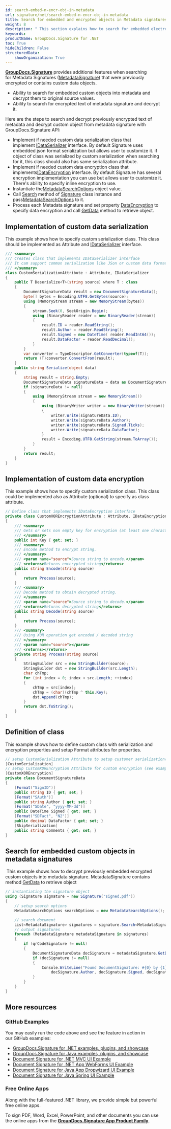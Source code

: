 ```yaml
---
id: search-embed-n-encr-obj-in-metadata
url: signature/net/search-embed-n-encr-obj-in-metadata
title: Search for embedded and encrypted objects in Metadata signatures
weight: 8
description: " This section explains how to search for embedded electronic signatures into the document metadata with GroupDocs.Signature API. Also this topic shows the way to customize data serialization, encryption and class definition with ability to embed it into the metadata electronic signature."
keywords: 
productName: GroupDocs.Signature for .NET 
toc: True
hideChildren: False
structuredData:
    showOrganization: True
---
```

[**GroupDocs.Signature**](https://products.groupdocs.com/signature/net) provides additional features when searching for Metadata Signatures ([MetadataSignature](https://reference.groupdocs.com/signature/net/groupdocs.signature.domain/metadatasignature)) that were previously encrypted or contains custom data objects.

* Ability to search for embedded custom objects into metadata and decrypt them to original source values.
* Ability to search for encrypted text of metadata signature and decrypt it.  

Here are the steps to search and decrypt previously encrypted text of metadata and decrypt custom object from metadata signature with GroupDocs.Signature API:

* Implement if needed custom data serialization class that implement [IDataSerializer](https://reference.groupdocs.com/signature/net/groupdocs.signature.domain.extensions/idataserializer) interface. By default Signature uses embedded json format serialization but allows user to customize it. if object of class was serialized by custom serialization when searching for it, this class should also has same serialization attribute.  
* Implement if needed custom data encryption class that implements[IDataEncryption](https://reference.groupdocs.com/signature/net/groupdocs.signature.domain.extensions/idataencryption) interface. By default Signature has several encryption implementation you can use but allows user to customize it. There's ability to specify inline encryption to use.  
* Instantiate the[MetadataSearchOptions](https://reference.groupdocs.com/signature/net/groupdocs.signature.options/metadatasearchoptions) object value.
* Call [Search](https://reference.groupdocs.com/signature/net/groupdocs.signature/signature/search) method of [Signature](https://reference.groupdocs.com/signature/net/groupdocs.signature/signature) class instance and pass[MetadataSearchOptions](https://reference.groupdocs.com/signature/net/groupdocs.signature.options/metadatasearchoptions) to it.
* Process each Metadata signature and set property [DataEncryption](https://reference.groupdocs.com/signature/net/groupdocs.signature.options/metadatasearchoptions/dataencryption) to specify data encryption and call [GetData](https://reference.groupdocs.com/signature/net/groupdocs.signature.domain/metadatasignature/getdata) method to retrieve object.

## Implementation of custom data serialization

This example shows how to specify custom serialization class. This class should be implemented as Attribute and [IDataSerializer](https://reference.groupdocs.com/signature/net/groupdocs.signature.domain.extensions/idataserializer) interface.

```csharp
/// <summary>
/// Creates class that implements IDataSerializer interface
/// It cam support common serialization like JSon or custom data format
/// </summary>
class CustomSerializationAttribute : Attribute, IDataSerializer
{
    public T Deserialize<T>(string source) where T : class
    {
        DocumentSignatureData result = new DocumentSignatureData();
        byte[] bytes = Encoding.UTF8.GetBytes(source);
        using (MemoryStream stream = new MemoryStream(bytes))
        {
            stream.Seek(0, SeekOrigin.Begin);
            using (BinaryReader reader = new BinaryReader(stream))
            {
                result.ID = reader.ReadString();
                result.Author = reader.ReadString();
                result.Signed = new DateTime( reader.ReadInt64());
                result.DataFactor = reader.ReadDecimal();
            }
        }
        var converter = TypeDescriptor.GetConverter(typeof(T));
        return (T)converter.ConvertFrom(result);
    }
    public string Serialize(object data)
    {
        string result = string.Empty;
        DocumentSignatureData signatureData = data as DocumentSignatureData;
        if (signatureData != null)
        {
            using (MemoryStream stream = new MemoryStream())
            {
                using (BinaryWriter writer = new BinaryWriter(stream))
                {
                    writer.Write(signatureData.ID);
                    writer.Write(signatureData.Author);
                    writer.Write(signatureData.Signed.Ticks);
                    writer.Write(signatureData.DataFactor);
                }
                result = Encoding.UTF8.GetString(stream.ToArray());
            }
        }
        return result;
    }
}
```

## Implementation of custom data encryption

This example shows how to specify custom serialization class. This class could be implemented also as Attribute (optional) to specify as class attribute.

```csharp
// Define class that implements IDataEncryption interface
private class CustomXOREncryptionAttribute : Attribute, IDataEncryption
{
    /// <summary>
    /// Gets or sets non empty key for encryption (at least one character)
    /// </summary>
    public int Key { get; set; }
    /// <summary>
    /// Encode method to encrypt string.
    /// </summary>
    /// <param name="source">Source string to encode.</param>
    /// <returns>Returns enccrypted string</returns>
    public string Encode(string source)
    {
        return Process(source);
    }
    /// <summary>
    /// Decode method to obtain decrypted string.
    /// </summary>
    /// <param name="source">Source string to decode.</param>
    /// <returns>Returns decrypted string</returns>
    public string Decode(string source)
    {
        return Process(source);
    }
    /// <summary>
    /// Using XOR operation get encoded / decoded string
    /// </summary>
    /// <param name="source"></param>
    /// <returns></returns>
    private string Process(string source)
    {
        StringBuilder src = new StringBuilder(source);
        StringBuilder dst = new StringBuilder(src.Length);
        char chTmp;
        for (int index = 0; index < src.Length; ++index)
        {
            chTmp = src[index];
            chTmp = (char)(chTmp ^ this.Key);
            dst.Append(chTmp);
        }
        return dst.ToString();
    }
}
```

## Definition of class

This example shows how to define custom class with serialization and encryption properties and setup Format attributes for properties.

```csharp
// setup CustomSerialization Attribute to setup customer serialization(see example above)
[CustomSerialization]
// setup CustomXOREncryption Attribute for custom encryption (see example above)
[CustomXOREncryption]
private class DocumentSignatureData
{
    [Format("SignID")]
    public string ID { get; set; }
    [Format("SAuth")]
    public string Author { get; set; }
    [Format("SDate", "yyyy-MM-dd")]
    public DateTime Signed { get; set; }
    [Format("SDFact", "N2")]
    public decimal DataFactor { get; set; }
    [SkipSerialization]
    public string Comments { get; set; }
}
```

## Search for embedded custom objects in metadata signatures

 This example shows how to decrypt previously embedded encrypted custom objects into metadata signature. MetadataSignature contains method [GetData](https://reference.groupdocs.com/signature/net/groupdocs.signature.domain/metadatasignature/getdata) to retrieve object

```csharp
// instantiating the signature object
using (Signature signature = new Signature("signed.pdf"))
{
    // setup search options
    MetadataSearchOptions searchOptions = new MetadataSearchOptions();

    // search document
    List<MetadataSignature> signatures = signature.Search<MetadataSignature>(searchOptions);
    // output signatures
    foreach (MetadataSignature metadataSignature in signatures)
    {
        if (qrCodeSignature != null)
        {
            DocumentSignatureData docSignature = metadataSignature.GetData<DocumentSignatureData>();
            if (docSignature != null)
            {
                Console.WriteLine("Found DocumentSignature: #{0} by {1} from {2} DataFactor = {3}", docSignature.ID,
                    docSignature.Author, docSignature.Signed, docSignature.DataFactor.ToString("N2"));
            }
        }
    }
}
```

## More resources

### GitHub Examples

You may easily run the code above and see the feature in action in our GitHub examples:

* [GroupDocs.Signature for .NET examples, plugins, and showcase](https://github.com/groupdocs-signature/GroupDocs.Signature-for-.NET)
* [GroupDocs.Signature for Java examples, plugins, and showcase](https://github.com/groupdocs-signature/GroupDocs.Signature-for-Java)
* [Document Signature for .NET MVC UI Example](https://github.com/groupdocs-signature/GroupDocs.Signature-for-.NET-MVC)
* [Document Signature for .NET App WebForms UI Example](https://github.com/groupdocs-signature/GroupDocs.Signature-for-.NET-WebForms)
* [Document Signature for Java App Dropwizard UI Example](https://github.com/groupdocs-signature/GroupDocs.Signature-for-Java-Dropwizard)
* [Document Signature for Java Spring UI Example](https://github.com/groupdocs-signature/GroupDocs.Signature-for-Java-Spring)

### Free Online Apps

Along with the full-featured .NET library, we provide simple but powerful free online apps.

To sign PDF, Word, Excel, PowerPoint, and other documents you can use the online apps from the **[GroupDocs.Signature App Product Family](https://products.groupdocs.app/signature/family)**.